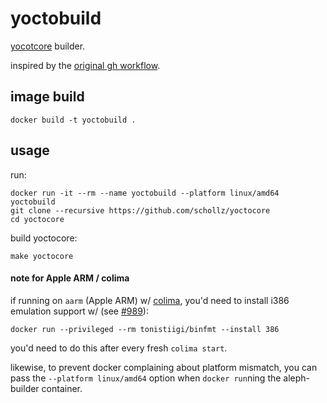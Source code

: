 # yoctobuild

[yocotcore](https://github.com/schollz/yoctocore) builder.

inspired by the [original gh workflow](https://github.com/schollz/yoctocore/blob/main/.github/workflows/build.yml).


## image build

    docker build -t yoctobuild .


## usage

run:

    docker run -it --rm --name yoctobuild --platform linux/amd64 yoctobuild
    git clone --recursive https://github.com/schollz/yoctocore
    cd yoctocore

build yoctocore:

    make yoctocore


#### note for Apple ARM / colima

if running on `aarm` (Apple ARM) w/ [colima](https://github.com/abiosoft/colima), you'd need to install i386 emulation support w/ (see [#989](https://github.com/abiosoft/colima/issues/989)):

    docker run --privileged --rm tonistiigi/binfmt --install 386

you'd need to do this after every fresh `colima start`.

likewise, to prevent docker complaining about platform mismatch, you can pass the `--platform linux/amd64` option when `docker run`ning the aleph-builder container.
